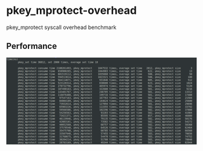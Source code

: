 # pkey_mprotect-overhead
pkey_mprotect syscall overhead benchmark

## Performance

![alt text](Performance.png "Performance")
